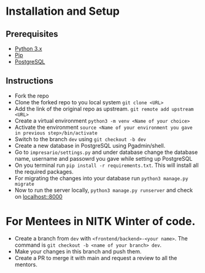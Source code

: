 # Installation and Setup
## Prerequisites
- [Python 3.x](https://www.python.org/downloads/)
- [Pip](https://pip.pypa.io/en/stable/installation/)
- [PostgreSQL](https://www.postgresql.org/download/)

## Instructions
- Fork the repo 
- Clone the forked repo to you local system ```git clone <URL>```
- Add the link of the original repo as upstream. ```git remote add upstream <URL>```
- Create a virtual environment ```python3 -m venv <Name of your choice>```
- Activate the environment ```source <Name of your environment you gave in previous step>/bin/activate```
- Switch to the branch ```dev``` using ```git checkout -b dev```
- Create a new database in PostgreSQL using Pgadmin/shell.
- Go to ``impresario/settings.py`` and under database change the database name, username and passowrd you gave while setting up PostgreSQL
- On you terminal run ```pip install -r requirements.txt```. This will install all the required packages.
- For migrating the changes into your database run ```python3 manage.py migrate```
- Now to run the server locally, ```python3 manage.py runserver``` and check on [localhost::8000](https://localhost:8000)

# For Mentees in NITK Winter of code.
- Create a branch from ```dev``` with ```<frontend/backend>-<your name>```. The command is  ```git checkout -b <name of your branch> dev```.
- Make your changes in this branch and push them.
- Create a PR to merge it with main and request a review to all the mentors.
